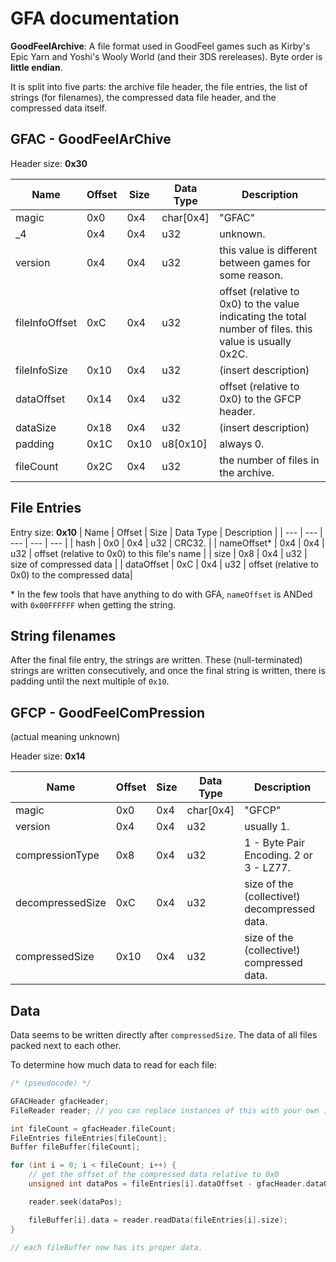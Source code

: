 # GFA documentation

**GoodFeelArchive**:
A file format used in GoodFeel games such as Kirby's Epic Yarn and Yoshi's Wooly World (and their 3DS rereleases).  Byte order is **little endian**.

It is split into five parts: the archive file header, the file entries, the list of strings (for filenames), the compressed data file header, and the compressed data itself.

## GFAC - GoodFeelArChive
Header size: **0x30**
<!-- i kinda just gave up with the indention halfway through  -->
| Name      | Offset    | Size      | Data Type     | Description   | 
| ---       | ---       | ---       | ---           | ---           |
| magic     | 0x0       | 0x4       | char[0x4]     | "GFAC"        |
| _4        | 0x4       | 0x4       | u32           | unknown.      |
| version   | 0x4       | 0x4       | u32           | this value is different between games for some reason.|
| fileInfoOffset | 0xC | 0x4 | u32 | offset (relative to 0x0) to the value indicating the total number of files. this value is usually 0x2C. | 
| fileInfoSize | 0x10 | 0x4 | u32 | (insert description) |
| dataOffset | 0x14 | 0x4 | u32 | offset (relative to 0x0) to the GFCP header. |
| dataSize | 0x18 | 0x4 | u32 | (insert description) |
| padding | 0x1C | 0x10 | u8[0x10] | always 0. | 
| fileCount | 0x2C | 0x4 | u32 | the number of files in the archive. |

## File Entries
Entry size: **0x10**
| Name      | Offset    | Size      | Data Type     | Description   |
| ---       | ---       | ---       | ---           | ---           |
| hash      | 0x0       | 0x4       | u32           | CRC32.        |
| nameOffset\* | 0x4      | 0x4       | u32           | offset (relative to 0x0) to this file's name |
| size      | 0x8       | 0x4       | u32           | size of compressed data |
| dataOffset | 0xC      | 0x4       | u32           | offset (relative to 0x0) to the compressed data|

\* In the few tools that have anything to do with GFA, `nameOffset` is ANDed with `0x00FFFFFF` when getting the string.

## String filenames
After the final file entry, the strings are written. These (null-terminated) strings are written consecutively, and once the final string is written, there is padding until the next multiple of `0x10`.


## GFCP - GoodFeelComPression
(actual meaning unknown)

Header size: **0x14**

| Name      | Offset    | Size      | Data Type     | Description   |
| ---       | ---       | ---       | ---           | ---           |
| magic     | 0x0       | 0x4       | char[0x4]     | "GFCP"        |
| version   | 0x4       | 0x4       | u32           | usually 1.    |
| compressionType | 0x8 | 0x4       | u32           | 1 - Byte Pair Encoding. 2 or 3 - LZ77.|
| decompressedSize | 0xC | 0x4 | u32 | size of the (collective!) decompressed data.|
| compressedSize | 0x10 | 0x4 | u32 | size of the (collective!) compressed data.|

## Data
Data seems to be written directly after `compressedSize`. The data of all files packed next to each other.

To determine how much data to read for each file:

```cpp
/* (pseudocode) */

GFACHeader gfacHeader;
FileReader reader; // you can replace instances of this with your own implementation.

int fileCount = gfacHeader.fileCount;
FileEntries fileEntries[fileCount];
Buffer fileBuffer[fileCount];

for (int i = 0; i < fileCount; i++) {
    // get the offset of the compressed data relative to 0x0
    unsigned int dataPos = fileEntries[i].dataOffset - gfacHeader.dataOffset;

    reader.seek(dataPos);

    fileBuffer[i].data = reader.readData(fileEntries[i].size);
}

// each fileBuffer now has its proper data.
```